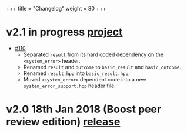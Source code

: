 +++
title = "Changelog"
weight = 80
+++

# v2.1 in progress [project](https://github.com/ned14/outcome/projects/1)

- [#110](https://github.com/ned14/outcome/issues/110)
    - Separated `result` from its hard coded dependency on the `<system_error>` header.
    - Renamed `result` and `outcome` to `basic_result` and `basic_outcome`.
    - Renamed `result.hpp` into `basic_result.hpp`.
    - Moved `<system_error>` dependent code into a new `system_error_support.hpp` header file.

# v2.0 18th Jan 2018 (Boost peer review edition) [release](https://github.com/ned14/outcome/releases/tag/v2.0-boost-peer-review)
